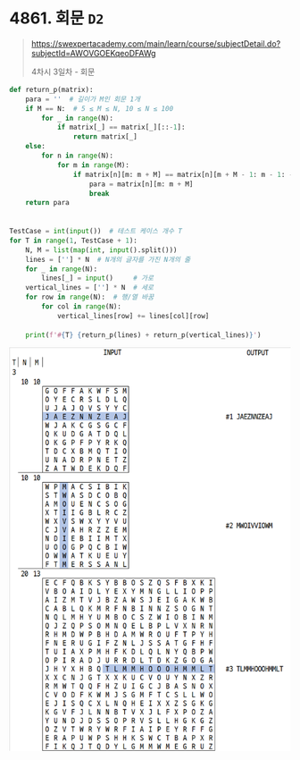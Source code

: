 # 4861. 회문 `D2`

> https://swexpertacademy.com/main/learn/course/subjectDetail.do?subjectId=AWOVGOEKqeoDFAWg
>
> 4차시 3일차 - 회문

```python
def return_p(matrix):
    para = ''  # 길이가 M인 회문 1개
    if M == N:  # 5 ≤ M ≤ N, 10 ≤ N ≤ 100
        for _ in range(N):
            if matrix[_] == matrix[_][::-1]:
                return matrix[_]
    else:
        for n in range(N):
            for m in range(M):
                if matrix[n][m: m + M] == matrix[n][m + M - 1: m - 1: -1]:
                    para = matrix[n][m: m + M]
                    break
    return para


TestCase = int(input())  # 테스트 케이스 개수 T
for T in range(1, TestCase + 1):
    N, M = list(map(int, input().split()))
    lines = [''] * N  # N개의 글자를 가진 N개의 줄
    for _ in range(N):
        lines[_] = input()     # 가로
    vertical_lines = [''] * N  # 세로
    for row in range(N):  # 행/열 바꿈
        for col in range(N):
            vertical_lines[row] += lines[col][row]

    print(f'#{T} {return_p(lines) + return_p(vertical_lines)}')
```

![](./04861.png)